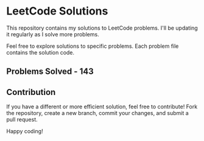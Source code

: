# LeetCode Solutions

This repository contains my solutions to LeetCode problems. I'll be updating it regularly as I solve more problems.

Feel free to explore solutions to specific problems. Each problem file contains the solution code.

## Problems Solved - 143

## Contribution

If you have a different or more efficient solution, feel free to contribute! Fork the repository, create a new branch, commit your changes, and submit a pull request.

Happy coding!